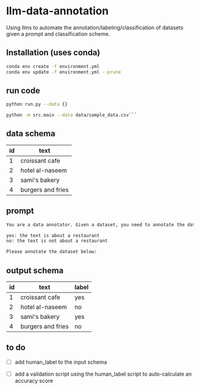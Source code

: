 # llm-data-annotation
Using llms to automate the annotation/labeling/classification of datasets given a prompt and classification scheme.


## Installation (uses conda)

```bash
conda env create -f environment.yml
conda env update -f environment.yml --prune

```

## run code
```bash
python run.py --data {}

python -m src.main --data data/sample_data.csv```

```


## data schema

|  id |        text       |
|  -- | ----------------  |
|  1  | croissant cafe    |
|  2  | hotel al-naseem   |
|  3  | sami's bakery     |
|  4  | burgers and fries |

## prompt
```bash
You are a data annotator. Given a dataset, you need to annotate the dataset with the following labels:

yes: the text is about a restaurant
no: the text is not about a restaurant

Please annotate the dataset below:
```

## output schema

|  id |        text       |   label   |
|  -- | ----------------  | --------- |
|  1  | croissant cafe    |  yes      |
|  2  | hotel al-naseem   |  no       |
|  3  | sami's bakery     |  yes      |
|  4  | burgers and fries |  no       |




## to do

- [ ] add human_label to the input schema
- [ ] add a validation script using the human_label script to auto-calculate an accuracy score

